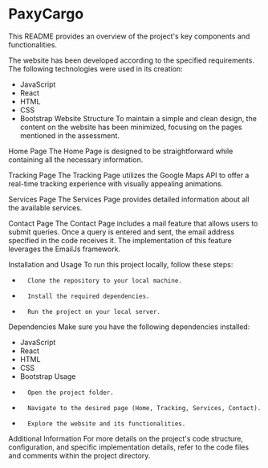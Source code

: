 # PaxyCargo

This README provides an overview of the project's key components and functionalities.

The website has been developed according to the specified requirements. The following technologies were used in its creation:
* JavaScript
* React
* HTML
* CSS
* Bootstrap
Website Structure
To maintain a simple and clean design, the content on the website has been minimized, focusing on the pages mentioned in the assessment.

Home Page
The Home Page is designed to be straightforward while containing all the necessary information.

Tracking Page
The Tracking Page utilizes the Google Maps API to offer a real-time tracking experience with visually appealing animations.

Services Page
The Services Page provides detailed information about all the available services.

Contact Page
The Contact Page includes a mail feature that allows users to submit queries. Once a query is entered and sent, the email address specified in the code receives it. The implementation of this feature leverages the EmailJs framework.

Installation and Usage
To run this project locally, follow these steps:
* 		Clone the repository to your local machine.
* 		Install the required dependencies.
* 		Run the project on your local server.
Dependencies
Make sure you have the following dependencies installed:
* JavaScript
* React
* HTML
* CSS
* Bootstrap
Usage
* 		Open the project folder.
* 		Navigate to the desired page (Home, Tracking, Services, Contact).
* 		Explore the website and its functionalities.
Additional Information
For more details on the project's code structure, configuration, and specific implementation details, refer to the code files and comments within the project directory.
